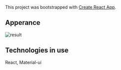 This project was bootstrapped with [Create React App](https://github.com/facebook/create-react-app).

## Apperance
![result](https://user-images.githubusercontent.com/1762090/67198332-7d646700-f44a-11e9-81bb-2c950d521762.png)

## Technologies in use

React, Material-ui

